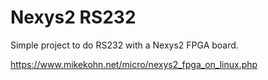Nexys2 RS232
============

Simple project to do RS232 with a Nexys2 FPGA board.

https://www.mikekohn.net/micro/nexys2_fpga_on_linux.php

